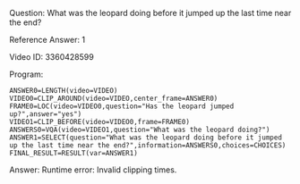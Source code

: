 Question: What was the leopard doing before it jumped up the last time near the end?

Reference Answer: 1

Video ID: 3360428599

Program:

```
ANSWER0=LENGTH(video=VIDEO)
VIDEO0=CLIP_AROUND(video=VIDEO,center_frame=ANSWER0)
FRAME0=LOC(video=VIDEO0,question="Has the leopard jumped up?",answer="yes")
VIDEO1=CLIP_BEFORE(video=VIDEO0,frame=FRAME0)
ANSWERS0=VQA(video=VIDEO1,question="What was the leopard doing?")
ANSWER1=SELECT(question="What was the leopard doing before it jumped up the last time near the end?",information=ANSWERS0,choices=CHOICES)
FINAL_RESULT=RESULT(var=ANSWER1)
```
Answer: Runtime error: Invalid clipping times.

